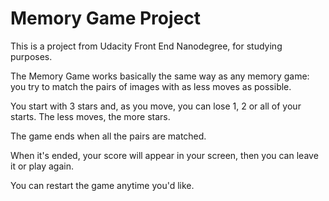 # Memory Game Project

This is a project from Udacity Front End Nanodegree, for studying purposes.

The Memory Game works basically the same way as any memory game: you try to match the pairs of images with as less moves as possible.

You start with 3 stars and, as you move, you can lose 1, 2 or all of your starts. The less moves, the more stars.

The game ends when all the pairs are matched.

When it's ended, your score will appear in your screen, then you can leave it or play again.

You can restart the game anytime you'd like.
